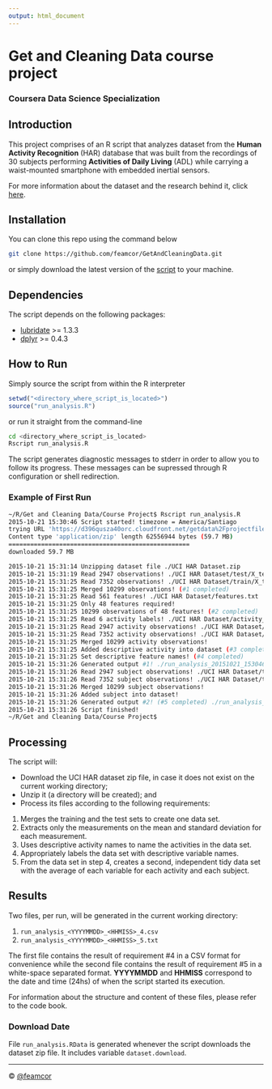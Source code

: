 ```yaml
---
output: html_document
---
```

# **Get and Cleaning Data** course project
### Coursera Data Science Specialization

## Introduction
This project comprises of an R script that analyzes dataset from the **Human Activity Recognition** (HAR) database that was built from the recordings of 30 subjects performing **Activities of Daily Living** (ADL) while carrying a waist-mounted smartphone with embedded inertial sensors.

For more information about the dataset and the research behind it, click [here](http://archive.ics.uci.edu/ml/datasets/Human+Activity+Recognition+Using+Smartphones).

## Installation
You can clone this repo using the command below
```bash
git clone https://github.com/feamcor/GetAndCleaningData.git
```
or simply download the latest version of the [script](https://raw.githubusercontent.com/feamcor/GetAndCleaningData/master/run_analysis.R) to your machine.

## Dependencies
The script depends on the following packages:

*  [lubridate](https://cran.r-project.org/web/packages/lubridate/index.html) >= 1.3.3
*  [dplyr](https://cran.r-project.org/web/packages/dplyr/index.html) >= 0.4.3

## How to Run
Simply source the script from within the R interpreter
```R
setwd("<directory_where_script_is_located>")
source("run_analysis.R")
```
or run it straight from the command-line
```bash
cd <directory_where_script_is_located>
Rscript run_analysis.R
```

The script generates diagnostic messages to stderr in order to allow you to follow its progress. These messages can be supressed through R configuration or shell redirection.

### Example of First Run
```bash
~/R/Get and Cleaning Data/Course Project$ Rscript run_analysis.R
2015-10-21 15:30:46 Script started! timezone = America/Santiago
trying URL 'https://d396qusza40orc.cloudfront.net/getdata%2Fprojectfiles%2FUCI%20HAR%20Dataset.zip'
Content type 'application/zip' length 62556944 bytes (59.7 MB)
==================================================
downloaded 59.7 MB

2015-10-21 15:31:14 Unzipping dataset file ./UCI HAR Dataset.zip
2015-10-21 15:31:19 Read 2947 observations! ./UCI HAR Dataset/test/X_test.txt
2015-10-21 15:31:25 Read 7352 observations! ./UCI HAR Dataset/train/X_train.txt
2015-10-21 15:31:25 Merged 10299 observations! (#1 completed)
2015-10-21 15:31:25 Read 561 features! ./UCI HAR Dataset/features.txt
2015-10-21 15:31:25 Only 48 features required!
2015-10-21 15:31:25 10299 observations of 48 features! (#2 completed)
2015-10-21 15:31:25 Read 6 activity labels! ./UCI HAR Dataset/activity_labels.txt
2015-10-21 15:31:25 Read 2947 activity observations! ./UCI HAR Dataset/test/y_test.txt
2015-10-21 15:31:25 Read 7352 activity observations! ./UCI HAR Dataset/train/y_train.txt
2015-10-21 15:31:25 Merged 10299 activity observations!
2015-10-21 15:31:25 Added descriptive activity into dataset (#3 completed)!
2015-10-21 15:31:25 Set descriptive feature names! (#4 completed)
2015-10-21 15:31:26 Generated output #1! ./run_analysis_20151021_153046_4.csv
2015-10-21 15:31:26 Read 2947 subject observations! ./UCI HAR Dataset/test/subject_test.txt
2015-10-21 15:31:26 Read 7352 subject observations! ./UCI HAR Dataset/train/subject_train.txt
2015-10-21 15:31:26 Merged 10299 subject observations!
2015-10-21 15:31:26 Added subject into dataset!
2015-10-21 15:31:26 Generated output #2! (#5 completed) ./run_analysis_20151021_153046_5.txt
2015-10-21 15:31:26 Script finished!
~/R/Get and Cleaning Data/Course Project$
```

## Processing
The script will:

*  Download the UCI HAR dataset zip file, in case it does not exist on the current working directory;
*  Unzip it (a directory will be created); and
*  Process its files according to the following requirements:

  1.  Merges the training and the test sets to create one data set.
  2.  Extracts only the measurements on the mean and standard deviation for each measurement. 
  3.  Uses descriptive activity names to name the activities in the data set.
  4.  Appropriately labels the data set with descriptive variable names. 
  5.  From the data set in step 4, creates a second, independent tidy data set with the average of each variable for each activity and each subject.

## Results
Two files, per run, will be generated in the current working directory:

1.    ```run_analysis_<YYYYMMDD>_<HHMISS>_4.csv```
2.    ```run_analysis_<YYYYMMDD>_<HHMISS>_5.txt```

The first file contains the result of requirement #4 in a CSV format for convenience while the second file contains the result of requirement #5 in a white-space separated format. **YYYYMMDD** and **HHMISS** correspond to the date and time (24hs) of when the script started its execution.

For information about the structure and content of these files, please refer to the code book.

### Download Date
File ```run_analysis.RData``` is generated whenever the script downloads the dataset zip file. It includes variable ```dataset.download```.

---
&copy; [\@feamcor](https://github.com/feamcor)

